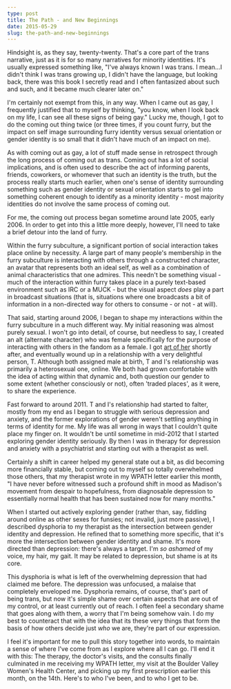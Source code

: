 ```yaml
---
type: post
title: The Path - and New Beginnings
date: 2015-05-29
slug: the-path-and-new-beginnings
---
```


Hindsight is, as they say, twenty-twenty.  That's a core part of the trans
narrative, just as it is for so many narratives for minority identities.  It's
usually expressed something like, "I've always known I was trans.  I mean...I
didn't think I was trans growing up, I didn't have the language, but looking
back, there was this book I secretly read and I often fantasized about such and
such, and it became much clearer later on."

I'm certainly not exempt from this, in any way.  When I came out as gay, I
frequently justified that to myself by thinking, "you know, when I look back on
my life, I can see all these signs of being gay."  Lucky me, though, I got to do
the coming out thing twice (or three times, if you count furry, but the impact
on self image surrounding furry identity versus sexual orientation or gender
identity is so small that it didn't have much of an impact on me).

As with coming out as gay, a lot of stuff made sense in retrospect through the
long process of coming out as trans.  Coming out has a lot of social
implications, and is often used to describe the act of informing parents,
friends, coworkers, or whomever that such an identity is the truth, but the
process really starts much earlier, when one's sense of identity surrounding
something such as gender identity or sexual orientation starts to gel into
something coherent enough to identify as a minority identity - most majority
identities do not involve the same process of coming out.

For me, the coming out process began sometime around late 2005, early 2006.
In order to get into this a little more deeply, however, I'll need to take a
brief detour into the land of furry.

Within the furry subculture, a significant portion of social interaction takes
place online by necessity.  A large part of many people's membership in the
furry subculture is interacting with others through a constructed character, an
avatar that represents both an ideal self, as well as a combination of animal
characteristics that one admires.  This needn't be something visual - much of
the interaction within furry takes place in a purely text-based environment such
as IRC or a MUCK - but the visual aspect *does* play a part in broadcast
situations (that is, situations where one broadcasts a bit of information in a
non-directed way for others to consume - or not - at will).

That said, starting around 2006, I began to shape my interactions within the
furry subculture in a much different way.  My initial reasoning was almost
purely sexual.  I won't go into detail, of course, but needless to say, I
created an alt (alternate character) who was female specifically for the purpose
of interacting with others in the fandom as a female.  I got [art of
her](http://characters.openfurry.org/image/31) shortly after, and eventually
wound up in a relationship with a very delightful person, T.  Although both
assigned male at birth, T and I's relationship was primarily a heterosexual one,
online.  We both had grown comfortable with the idea of acting within that
dynamic and, both question our gender to some extent (whether consciously or
not), often 'traded places', as it were, to share the experience.

Fast forward to around 2011.  T and I's relationship had started to falter,
mostly from my end as I began to struggle with serious depression and anxiety,
and the former explorations of gender weren't settling anything in terms of
identity for me.  My life was all wrong in ways that I couldn't quite place my
finger on.  It wouldn't be until sometime in mid-2012 that I started exploring
gender identity seriously.  By then I was in therapy for depression and anxiety
with a psychiatrist and starting out with a therapist as well.

Certainly a shift in career helped my general state out a bit, as did becoming
more financially stable, but coming out to myself so totally overwhelmed those
others, that my therapist wrote in my WPATH letter earlier this month, "I have
never before witnessed such a profound shift in mood as Madison's movement from
despair to hopefulness, from diagnosable depression to essentially normal health
that has been sustained now for many months."  

When I started out actively exploring gender (rather than, say, fiddling around
online as other sexes for funsies; not invalid, just more passive), I described
dysphoria to my therapist as the intersection between gender identity and
depression.  He refined that to something more specific, that it's more the
intersection between gender identity and shame.  It's more directed than
depression: there's always a target.  I'm *so ashamed* of my voice, my hair, my
gait.  It may be related to depression, but shame is at its core.

This dysphoria is what is left of the overwhelming depression that had claimed
me before.  The depression was unfocused, a malaise that completely enveloped
me.  Dysphoria remains, of course, that's part of being trans, but now it's
simple shame over certain aspects that are out of my control, or at least
currently out of reach.  I often feel a secondary shame that goes along with
them, a worry that I'm being somehow vain.  I do my best to counteract that with
the idea that its these very things that form the basis of how others decide
just *who* we are, they're part of our expression.

I feel it's important for me to pull this story together into words, to maintain
a sense of where I've come from as I explore where all I can go.  I'll end it
with this: The therapy, the doctor's visits, and the consults finally culminated
in me receiving my WPATH letter, my visit at the Boulder Valley Women's Health
Center, and picking up my first prescription earlier this month, on the 14th.
Here's to who I've been, and to who I get to be.
